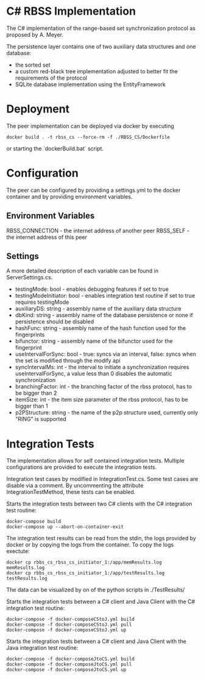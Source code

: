 
# C\# RBSS Implementation 
The C\# implementation of the range-based set synchronization protocol as proposed by A. Meyer.

The persistence layer contains one of two auxiliary data structures and one database:
+ the sorted set
+ a custom red-black tree implementation adjusted to better fit the requirements of the protocol
+ SQLite database implementation using the EntityFramework

# Deployment
The peer implementation can be deployed via docker by executing
```
docker build . -t rbss_cs --force-rm -f ./RBSS_CS/Dockerfile
```

or starting the ´dockerBuild.bat´ script.

# Configuration

The peer can be configured by providing a settings.yml to the docker container
and by providing environment variables.

## Environment Variables

RBSS_CONNECTION - the internet address of another peer
RBSS_SELF - the internet address of this peer

## Settings

A more detailed description of each variable can be found in ServerSettings.cs.

+ testingMode: bool - enables debugging features if set to true
+ testingModeInitiator: bool - enables integration test routine if set to true requires testingMode
+ auxiliaryDS: string - assembly name of the auxiliary data structure
+ dbKind: string - assembly name of the database persistence or none if persistence should be disabled
+ hashFunc: string - assembly name of the hash function used for the fingerprints
+ bifunctor: string - assembly name of the bifunctor used for the fingerprint
+ useIntervalForSync: bool - true: syncs via an interval, false: syncs when the set is modified through the modify api
+ syncIntervalMs: int - the interval to initiate a synchronization requires useIntervalForSync, a value less than 0 disables the automatic synchronization
+ branchingFactor: int - the branching factor of the rbss protocol, has to be bigger than 2
+ itemSize: int - the item size parameter of the rbss protocol, has to be bigger than 1
+ p2PStructure: string - the name of the p2p structure used, currently only "RING" is supported

# Integration Tests

The implementation allows for self contained integration tests.
Multiple configurations are provided to execute the integration tests.

Integration test cases by modified in IntegrationTest.cs. Some test cases are disable via a comment.
By uncommenting the attribute IntegrationTestMethod, these tests can be enabled.

Starts the integration tests between two C\# clients with the C\# integration test routine:
```
docker-compose build
docker-compose up --abort-on-container-exit
```
The integration test results can be read from the stdin, the logs provided by docker or by
copying the logs from the container.
To copy the logs exectute:
```
docker cp rbbs_cs_rbss_cs_initiator_1:/app/memResults.log memResults.log
docker cp rbbs_cs_rbss_cs_initiator_1:/app/testResults.log testResults.log
```
The data can be visualized by on of the python scripts in ./TestResults/

Starts the integration tests between a C\# client and Java Client with the C\# integration test routine:
```
docker-compose -f docker-composeCStoJ.yml build
docker-compose -f docker-composeCStoJ.yml pull
docker-compose -f docker-composeCStoJ.yml up
```

Starts the integration tests between a C\# client and Java Client with the Java integration test routine:
```
docker-compose -f docker-composeJtoCS.yml build
docker-compose -f docker-composeJtoCS.yml pull
docker-compose -f docker-composeJtoCS.yml up
```
